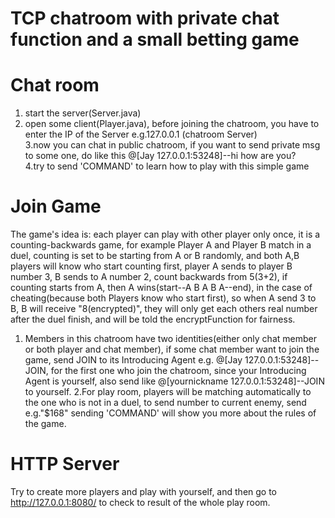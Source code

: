 # TCP chatroom with private chat function and a small betting game  
# Chat room
1. start the server(Server.java)
2. open some client(Player.java), before joining the chatroom, you have to enter the IP of the Server e.g.127.0.0.1 (chatroom Server)  
3.now you can chat in public chatroom, if you want to send private msg to some one, do like this @[Jay 127.0.0.1:53248]--hi how are you?  
4.try to send 'COMMAND' to learn how to play with this simple game  
# Join Game
The game's idea is: each player can play with other player only once, it is a counting-backwards game, for example Player A and Player B
match in a duel, counting is set to be starting from A or B randomly, and both A,B players will know who start counting first, player A 
sends to player B number 3, B sends to A number 2, count backwards from 5(3+2), if counting starts from A, then A wins(start--A B A B A--end),
in the case of cheating(because both Players know who start first), so when A send 3 to B, B will receive "8(encrypted)", they will only
get each others real number after the duel finish, and will be told the encryptFunction for fairness.

1. Members in this chatroom have two identities(either only chat member or both player and chat member), if some chat member want to 
   join the game, send JOIN to its Introducing Agent e.g. @[Jay 127.0.0.1:53248]--JOIN, for the first one who join the chatroom, since
   your Introducing Agent is yourself, also send like @[yournickname 127.0.0.1:53248]--JOIN to yourself.
2.For play room, players will be matching automatically to the one who is not in a duel, to send number to current enemy, send e.g."$168"
  sending 'COMMAND' will show you more about the rules of the game.
# HTTP Server
Try to create more players and play with yourself, and then go to http://127.0.0.1:8080/ to check to result of the whole play room.

